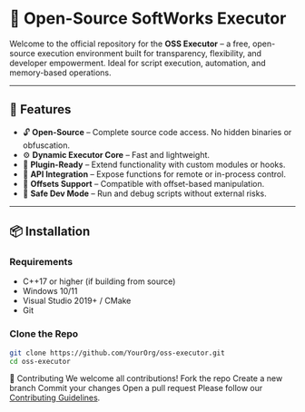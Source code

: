 # 🧠 Open-Source SoftWorks Executor

Welcome to the official repository for the **OSS Executor** – a free, open-source execution environment built for transparency, flexibility, and developer empowerment. Ideal for script execution, automation, and memory-based operations. 

---

## 🚀 Features

- 🔓 **Open-Source** – Complete source code access. No hidden binaries or obfuscation.
- ⚙️ **Dynamic Executor Core** – Fast and lightweight.
- 🧩 **Plugin-Ready** – Extend functionality with custom modules or hooks.
- 📡 **API Integration** – Expose functions for remote or in-process control.
- 📍 **Offsets Support** – Compatible with offset-based manipulation.
- 🧪 **Safe Dev Mode** – Run and debug scripts without external risks.

---

## 📦 Installation

### Requirements
- C++17 or higher (if building from source)
- Windows 10/11
- Visual Studio 2019+ / CMake
- Git

### Clone the Repo

```bash
git clone https://github.com/YourOrg/oss-executor.git
cd oss-executor

```
🤝 Contributing
We welcome all contributions!
Fork the repo
Create a new branch
Commit your changes
Open a pull request
Please follow our [Contributing Guidelines](https://github.com/gctwve/Open-Source-Softworks-/blob/main/ContributingGuidelines.md).
